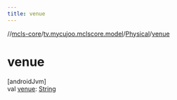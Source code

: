 ```yaml
---
title: venue
---
```

//[mcls-core](../../../index.html)/[tv.mycujoo.mclscore.model](../index.html)/[Physical](index.html)/[venue](venue.html)



# venue



[androidJvm]\
val [venue](venue.html): [String](https://kotlinlang.org/api/latest/jvm/stdlib/kotlin/-string/index.html)




